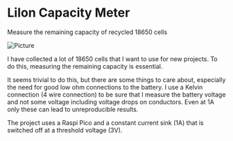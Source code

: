 # LiIon Capacity Meter
Measure the remaining capacity of recycled 18650 cells

![Picture](measure_liion.png)

I have collected a lot of 18650 cells that I want to use for new projects.
To do this, measuring the remaining capacity is essential.

It seems trivial to do this, but there are some things to care about, especially the need for good low ohm connections to the battery.
I use a Kelvin connection (4 wire connection) to be sure that I measure the battery voltage and not some voltage including voltage drops on conductors. Even at 1A only these can lead to unreproducible results.

The project uses a Raspi Pico and a constant current sink (1A) that is switched off at a threshold voltage (3V).


